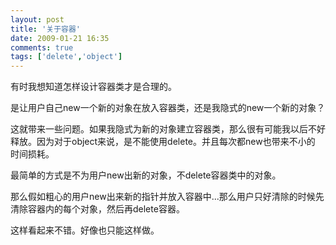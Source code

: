 ```yaml
---
layout: post
title: '关于容器'
date: 2009-01-21 16:35
comments: true
tags: ['delete','object']
---
```


有时我想知道怎样设计容器类才是合理的。

是让用户自己new一个新的对象在放入容器类，还是我隐式的new一个新的对象？

这就带来一些问题。如果我隐式为新的对象建立容器类，那么很有可能我以后不好释放。因为对于object来说，是不能使用delete。并且每次都new也带来不小的
时间损耗。

最简单的方式是不为用户new出新的对象，不delete容器类中的对象。

那么假如粗心的用户new出来新的指针并放入容器中...那么用户只好清除的时候先清除容器内的每个对象，然后再delete容器。

这样看起来不错。好像也只能这样做。

